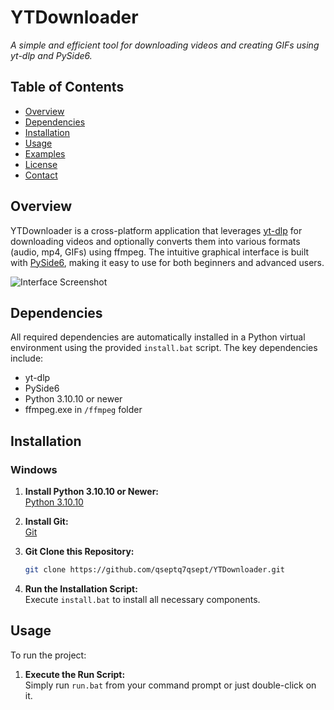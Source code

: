 # YTDownloader

_A simple and efficient tool for downloading videos and creating GIFs using yt-dlp and PySide6._

## Table of Contents

- [Overview](#overview)
- [Dependencies](#dependencies)
- [Installation](#installation)
- [Usage](#usage)
- [Examples](#examples)
- [License](#license)
- [Contact](#contact)

## Overview

YTDownloader is a cross-platform application that leverages [yt-dlp](https://github.com/yt-dlp/yt-dlp) for downloading videos and optionally converts them into various formats (audio, mp4, GIFs) using ffmpeg. The intuitive graphical interface is built with [PySide6](https://www.qt.io/qt-for-python), making it easy to use for both beginners and advanced users.

![Interface Screenshot](screenshot/Screenshot.png)

## Dependencies

All required dependencies are automatically installed in a Python virtual environment using the provided `install.bat` script. The key dependencies include:
- yt-dlp
- PySide6
- Python 3.10.10 or newer
- ffmpeg.exe in `/ffmpeg` folder

## Installation

### Windows

1. **Install Python 3.10.10 or Newer:**  
   [Python 3.10.10](https://www.python.org/downloads/release/python-31010/)

2. **Install Git:**  
   [Git](https://git-scm.com/downloads)

3. **Git Clone this Repository:**  
   ```bash
   git clone https://github.com/qseptq7qsept/YTDownloader.git
   
4. **Run the Installation Script:**  
   Execute `install.bat` to install all necessary components.

## Usage

To run the project:

1. **Execute the Run Script:**  
   Simply run `run.bat` from your command prompt or just double-click on it.
